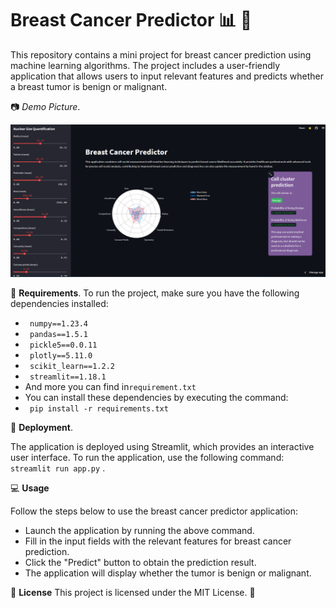 # Breast Cancer Predictor :bar_chart: :mag_right:

This repository contains a mini project for breast cancer prediction using machine learning algorithms. The project includes a user-friendly application that allows users to input relevant features and predicts whether a breast tumor is benign or malignant.

:camera: *Demo Picture*.

![alt text](https://github.com/Zaheer-10/Breast_Cancer_Detection/blob/main/Demo_pic.png)

:pushpin: **Requirements**.
To run the project, make sure you have the following dependencies installed: 

- ` numpy==1.23.4` 
- ` pandas==1.5.1` 
- ` pickle5==0.0.11` 
- ` plotly==5.11.0` 
- ` scikit_learn==1.2.2` 
- ` streamlit==1.18.1` 
- And more you can find in`requirement.txt`
- You can install these dependencies by executing the command:
- ` pip install -r requirements.txt` 

:rocket: **Deployment**. 

The application is deployed using Streamlit, which provides an interactive user interface. To run the application, use the following command:
`streamlit run app.py` .


:computer: **Usage**

Follow the steps below to use the breast cancer predictor application:

- Launch the application by running the above command.
- Fill in the input fields with the relevant features for breast cancer prediction.
- Click the "Predict" button to obtain the prediction result.
- The application will display whether the tumor is benign or malignant.


:page_facing_up: **License**
This project is licensed under the MIT License. :memo:
